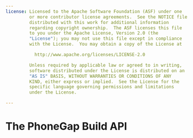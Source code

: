 ```yaml
---
license: Licensed to the Apache Software Foundation (ASF) under one
         or more contributor license agreements.  See the NOTICE file
         distributed with this work for additional information
         regarding copyright ownership.  The ASF licenses this file
         to you under the Apache License, Version 2.0 (the
         "License"); you may not use this file except in compliance
         with the License.  You may obtain a copy of the License at

           http://www.apache.org/licenses/LICENSE-2.0

         Unless required by applicable law or agreed to in writing,
         software distributed under the License is distributed on an
         "AS IS" BASIS, WITHOUT WARRANTIES OR CONDITIONS OF ANY
         KIND, either express or implied.  See the License for the
         specific language governing permissions and limitations
         under the License.

---
```


# The PhoneGap Build API

<!--

# API v1 Overview

The Adobe® PhoneGap™ Build API allows programmatic access to creating,
building, updating and downloading PhoneGap apps, using the PhoneGap
Build web service. It is designed for easy integration into IDEs,
shell scripts, app builders, and anywhere else.

This document covers version 1 of the API. If you the older release of
the API, please see [the version 0
documentation](/docs/api_version_0).

## API Documentation

* [Read API](/docs/read_api)
* [Write API](/docs/write_api)

## Authentication

Version 1 supports two forms of authentication: basic authentication
over HTTPS, or token authentication.

When using basic authentication, use your PhoneGap Build credentials
(username and password) to authenticate each request, in this way:

<pre><strong>$ curl -u andrew.lunny@nitobi.com https://build.phonegap.com/api/v1/me</strong></pre>
    {
        "created_at":"2010-10-12T19:10:16Z",
        "updated_at":"2010-11-29T19:58:00Z",
        "username":"alunny",
        "email":"andrew.lunny@nitobi.com"
    }

To use token authentication, use basic auth to post to `/token` with
your token request. You will receive a token as a response.

<pre><strong>$ curl -u andrew.lunny@nitobi.com -X POST -d "" https://build.phonegap.com/token</pre></strong>
    {
        "token":"ASTRINGTOKEN"
    }

You can then pass this token as a parameter for any call that you
make:

<pre><strong>$ curl https://build.phonegap.com/api/v1/me?auth_token=ASTRINGTOKEN</strong></pre>
    {
        "username":"alunny",
        "email":"andrew.lunny@nitobi.com"
    }

Both forms of authentication are supported. All unauthenticated
requests return a `401` (unauthorized) status code.

In all of the examples below, token authentication is used for
clarity.

<strong>Github users</strong>

Users who registered using Github authentication may not have PhoneGap
Build credentials, and therefore may not be able to use basic
authentication. To retrieve an authententication token for your
Github-linked account, go to Edit Account (top right in the site
navigation bar). Find the authentication tokens section, and there you
can obtain, as well as create, reset, or delete your token. Note that
resetting or deleting a token will invalidate any further requests
using the previous token.

## JSON

All successful requests return either a JSON-encoded string or a
binary file. All failing requests return a JSON-encoded string of the
following form (with an appropriate status code):

    {
        "error":"some error message"
    }

When using the API, check the status code returned; if it's not 200,
check the error field on the parsed response, a la:

    if (res.status != 200)
        console.log(JSON.parse(res.body).error)

As is standard in HTTP, a 4xx status indicates an error with the
request, while a 5xx status indicates an error on our servers. Please
check [our support forums](http://community.phonegap.com) if you get a
500 error, or if you receive an unexpected 400 error.

## JSONP

JSONP access is available for PhoneGap Build developers: just add a
`callback` parameter to your requests, and the JSONP response body
will be wrapped in that function:

<pre><strong>$ curl https://build.phonegap.com/api/v1/me?auth_token=ASTRINGTOKEN&callback=exec</strong></pre>
    exec({
        "username":"alunny",
        "email":"andrew.lunny@nitobi.com"
    })

This allows you to access the PhoneGap Build API through regular old
`<script>` tags. [More information about
JSONP](http://en.wikipedia.org/wiki/JSONP).

## HATEOAS

The PhoneGap Build API v1 tries to use __Hypermedia as the Engine of
Application State ([HATEOAS](http://en.wikipedia.org/wiki/HATEOAS))__
as much as possible. For an application developer, this should mean
that you can hit the source of the api - `/api/v1` - and then follow
the `link` attributes of the nested resources to navigate the
application, without having knowledge of the other routes within your
application.

The home resource for the API v1 is the same as the `/me` resource - a
representation of the current user.

# API v0

<section class="module">

## Version 0

Version 0 (v0) of the API is a preview release for the beta version of
PhoneGap Build. Although we are keeping this release online for
existing clients, it will not receive any further updates. If you are
developing a new application to access PhoneGap Build, use [the latest
version of the API (currently v1)](/docs/api).

### Authentication

v0 currently authenticates through HTTPS with basic authentication. We
are investigating other authentication options, particularly for
allowing users to authorize apps/dev tools with their PhoneGap Build
credentials (the present author favors OAuth 2).

All unauthenticated requests return a `401` (unauthorized) status
code.

</section>
<section class="module">

## JSON

All successful requests return either a JSON-encoded string or a
binary file. All failing requests return a JSON-encoded string of the
following form (with an appropriate status code):

    {"error":"some error message"}

When using the API, check the status code returned; if it's not 200,
check the error field on the parsed response, a la:

    if (res.status != 200)
        console.log(JSON.parse(res.body).error)

</section>

# API Docs

<section class="module">

## Read API

### GET https://build.phonegap.com/api/v0/me

Get a JSON-encoded representation of the authenticated user.

<pre><strong>$ curl -u andrew.lunny@nitobi.com https://build.phonegap.com/api/v0/me</strong></pre>
    {"created_at":"2010-10-12T19:10:16Z","updated_at":"2010-11-29T19:58:00Z",
      "username":"alunny","email":"andrew.lunny@nitobi.com"}

### GET https://build.phonegap.com/api/v0/apps

Get a JSON-encoded representation of the authenticated user's apps.

<pre><strong>$ curl -u andrew.lunny@nitobi.com https://build.phonegap.com/api/v0/apps</strong></pre>
    [{"created_at":"2010-11-09T20:36:58Z","title":"alunny's Amazing App",
      "updated_at":"2010-11-23T22:53:12Z","symbian_status":"symbian complete",
      "repo_url":"http://github.com/alunny/phonegap-start.git",
      "blackberry_status":"blackberry pending","android_status":"complete",
      "webos_status":"compiling webos project","id":50,"icon":"icon.png",
      "version":99.999,"package":"com.alunny.amazing","person_id":1,
      "desc":"An Amazing app by alunny"},
      {"created_at":"2010-11-23T00:16:04Z","title":"New Title",
      "updated_at":"2010-11-26T21:11:55Z","symbian_status":"symbian complete",
      "repo_url":null,"blackberry_status":"pending","android_status":"pending",
      "webos_status":"webos complete","id":52,"icon":null,"version":null,
      "package":null,"person_id":1,"desc":null},
      {"created_at":"2010-11-27T00:39:57Z","title":"Docco App",
      "updated_at":"2010-11-27T00:39:59Z","symbian_status":"symbian complete",
      "repo_url":null,"blackberry_status":"pending","android_status":"error",
      "webos_status":"webos complete","id":53,"icon":null,"version":null,
      "package":null,"person_id":1,"desc":null}]

### GET https://build.phonegap.com/api/v0/apps/:id

Get a JSON-encoded representation of a single app (belonging to the
authenticated user).

<pre><strong>$ curl -u andrew.lunny@nitobi.com https://build.phonegap.com/api/v0/apps/50</strong></pre>
    {"created_at":"2010-11-09T20:36:58Z","title":"alunny's Amazing App",
     "updated_at":"2010-11-23T22:53:12Z","symbian_status":"symbian complete",
     "repo_url":"http://github.com/alunny/phonegap-start.git",
     "blackberry_status":"blackberry pending","android_status":"error",
     "webos_status":"compiling webos project","id":50,"icon":"icon.png",
     "version":99.999,"package":"com.alunny.amazing","person_id":1,
     "desc":"An Amazing app by alunny"}

If the app does not exist or belongs to another user, an error message
is returned with status code `404`:

<pre><strong>$ curl -u andrew.lunny@nitobi.com https://build.phonegap.com/api/v0/apps/54</strong></pre>
    {"error":"app #54 not available"}

### GET https://build.phonegap.com/api/v0/apps/:id/:icon

Get the icon file of an app.

<pre><strong>$ curl -u andrew.lunny@nitobi.com https://build.phonegap.com/api/v0/apps/50/icon &gt; icon.png</strong></pre>

If there's no icon available, an error message is returned with status
code `404`:

<pre><strong>$ curl -u andrew.lunny@nitobi.com https://build.phonegap.com/api/v0/apps/52/icon</strong></pre>
    {"error":"No icon available for app #52"}

### GET https://build.phonegap.com/api/v0/apps/:id/:platform

Download the app package for the given platform; available platforms
right now are `android`, `blackberry`, `symbian` and `webos`.

The request actually returns a redirect to the app package
itself--ensure your API client follows redirects to download the app.

<pre><strong>$ curl -Lu andrew.lunny@nitobi.com https://build.phonegap.com/api/v0/apps/50/android &gt; app_50.apk</strong></pre>

If the app package (for the specified platform) is unavailable, an
error message is returned with status code `404`:

<pre><strong>$ curl -u andrew.lunny@nitobi.com https://build.phonegap.com/api/v0/apps/52/android</strong></pre>
    {"error":"App #52 for android error"}

### GET https://build.phonegap.com/api/v0/keys/

Get a list of signing keys that have been uploaded to build

<pre><strong>$ curl -u andrew.lunny@nitobi.com https://build.phonegap.com/api/v0/keys/</strong></pre>
    {"ios":[{"title":"Test Key","updated_at":"2011-07-07T15:51:23-07:00",
    "id":2,"mobile_provision":"test.mobileprovision",
    "cert_name":"Certificates.p12"}],"blackberry":[],"android":[]}

If no keys have been uploaded the following will be returned

    {"ios":[],"blackberry":[],"android":[]}

To get a specific platform's keys use

<pre><strong>$ curl -u andrew.lunny@nitobi.com https://build.phonegap.com/api/v0/keys/:platform</strong></pre>

If the app does not exist or belongs to another user, an error message
is returned with status code `404`:

</section>
<section class="module">

## Write API

### POST https://build.phonegap.com/api/v0/apps

Create a new app. Requires a title parameter to be passed, and either
the URL of a public git/svn repository, or an `index.html` or project
zip file to be sent.

With a repo_url:

<pre><strong>$ curl -u andrew.lunny@nitobi.com -d 'data={"title":"New App","repo":"http://github.com/alunny/phonegap-start.git"}' \
  https://build.phonegap.com/api/v0/apps</strong></pre>
    {"created_at":"2010-11-29T21:13:26Z","title":"alunny's Amazing App",
    "updated_at":"2010-11-29T21:13:26Z","symbian_status":"pending",
    "repo_url":"http://github.com/alunny/phonegap-start.git",
    "blackberry_status":"pending","android_status":"pending",
    "webos_status":"pending","id":55,"icon":"icon.png","version":"99.999",
    "package":"com.alunny.amazing","person_id":1,
    "desc":"An Amazing app by alunny"}

With a file (note that if you're using curl, you'll want the `-F`
option, not `-d`):

<pre><strong>$ curl -F file=@index.html -F 'data={"title":"Another App"}' -u andrew.lunny@nitobi.com \
  https://build.phonegap.com/api/v0/apps</strong></pre>
    {"created_at":"2010-11-29T21:52:32Z","title":"Another App",
    "updated_at":"2010-11-29T21:52:32Z","symbian_status":"pending",
    "repo_url":null,"blackberry_status":"pending","android_status":"pending",
    "webos_status":"pending","id":56,"icon":null,"version":null,
    "package":null,"person_id":1,"desc":null}

Again, JSON errors if anything goes wrong:

<pre><strong>$ curl -u andrew.lunny@nitobi.com -d 'data={"title":"New App"}' https://build.phonegap.com/api/v0/apps</strong></pre>
    {"error":"Need either a repo url or a file"}

An error with the request returns status code `400` (bad request) -
the JSON string details what changes have to be made. If status code
`500` is returned, an internal error has occurred - please contact us
about this request.

### POST https://build.phonegap.com/api/v0/apps/:id/:icon

Set an icon file for the given app:

<pre><strong>$ curl -F file=@icon.png -u andrew.lunny@nitobi.com https://build.phonegap.com/api/v0/apps/56/icon</strong></pre>
    {"created_at":"2010-11-29T21:52:32Z","title":"Another App",
    "updated_at":"2010-11-29T22:24:26Z","symbian_status":"symbian complete",
    "repo_url":null,"blackberry_status":"pending","android_status":"pending",
    "webos_status":"webos complete","id":56,"icon":"icon.png",
    "version":null,"package":null,"person_id":1,"desc":null}

A JSON error with status code `400` is returned if there is an error
in the request.

### POST https://build.phonegap.com/api/v0/apps/:id/push

Update the current app from its source repo - designed, among other
things, to work with [Github's post-receive
hooks](http://help.github.com/post-receive-hooks/)
functionality. Right now, the post data is ignored - I'm including
some dummy data so curl agrees to set a Content-Length header.

<pre><strong>$ curl -X POST -d data=dummy -u andrew.lunny@nitobi.com https://build.phonegap.com/api/v0/apps/55/push</strong></pre>
    {"created_at":"2010-11-29T21:13:26Z","title":"alunny's Amazing App",
    "updated_at":"2010-11-29T22:28:33Z","symbian_status":"pending",
    "repo_url":"http://github.com/alunny/phonegap-start.git",
    "blackberry_status":"pending","android_status":"pending",
    "webos_status":"pending","id":55,"icon":"icon.png","version":99.999,
    "package":"com.alunny.amazing","person_id":1,
    "desc":"An Amazing app by alunny"}

If the app is not associated with a repository, status code `400` is
returned. If the app cannot be found, status code `404` is
returned. If there is an internal error, `500` is returned:

<pre><strong>$ curl -X POST -d data=dummy -u andrew.lunny@nitobi.com https://build.phonegap.com/api/v0/apps/56/push</strong></pre>
    {"error":"app #56 is not repo backed"}

### PUT https://build.phonegap.com/api/v0/apps/:id

Update the meta-data associated with your app:

<pre><strong>$ curl -u andrew.lunny@nitobi.com -X PUT -d 'data={"title":"New Title"}' \
  https://build.phonegap.com/api/v0/apps/56</strong></pre>
    {"created_at":"2010-11-29T21:52:32Z","title":"New Title",
    "updated_at":"2010-11-29T22:37:44Z","symbian_status":"pending",
    "repo_url":null,"blackberry_status":"pending","android_status":"pending",
    "webos_status":"pending","id":56,"icon":"icon.png","version":null,
    "package":null,"person_id":1,"desc":null}

Status code `400` is returned if the post data cannot be parsed.

### POST https://build.phonegap.com/api/v0/keys/:platform

Upload a key for application signing

#### IOS Example

The password field is optional if the key requires one.

The following example:

<pre><strong>$ curl -F profile_file=@example.mobileprovision -F cert_file=@example.p12 -F 'data={"title":"Example Key", "password":"test"}' -u andrew.lunny@nitobi.com http://build.phonegap.com/api/v0/keys/ios/</pre></strong>

Will produce a response similar to:

    {"title":"Example Key","updated_at":"2011-07-08T10:27:01-07:00",
    "id":3,"cert_name":"example.p12","mobile_provision":"example.mobileprovision"}

#### Android Example

The following example:

<pre><strong>$ curl -F key_file=@example.keystore -F 'data={"title":"Example Key","alias":"example alias", "key_pw":"test", "keystore_pw":"test"}' -u andrew.lunny@nitobi.com http://build.phonegap.com/api/v0/keys/android/</pre></strong>

Will produce a response similar to:

    {"title":"Example Key","updated_at":"2011-07-08T14:07:09-07:00","id":1}

#### Blackberry Example

The following example:

<pre><strong>curl -F csk_file=@example.csk -F db_'data={"title":"example key", "password":"test"}' -u andrew.lunny@nitobi.com http://build.phonegap.com/api/v0/keys/blackberry/</pre></strong>

Will produce a response similar to:

    {"title":"example key","updated_at":"2011-07-08T10:48:18-07:00","id":1}

If the app does not exist or belongs to another user, an error message
is returned with status code `404`:

### DELETE https://build.phonegap.com/api/v0/apps/:id

Delete the app. Sad to see you go :(

<pre><strong>$ curl -u andrew.lunny@nitobi.com -X DELETE https://build.phonegap.com/api/v0/apps/56</strong></pre>
    {"success":"app #56 destroyed"}

Again, `404` error if the app cannot be found.

</section>

-->
